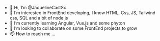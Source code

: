 - 👋 Hi, I’m @JaquelineCastSx
- 👀 I’m interested in FrontEnd developing, I know HTML, Css, JS, Tailwind css, SQL and a bit of node.js
- 🌱 I’m currently learning Angular, Vue.js and some phyton
- 💞️ I’m looking to collaborate on some FrontEnd projects to grow 
- 📫 How to reach me ...

<!---
JaquelineCastSx/JaquelineCastSx is a ✨ special ✨ repository because its `README.md` (this file) appears on your GitHub profile.
You can click the Preview link to take a look at your changes.
--->
